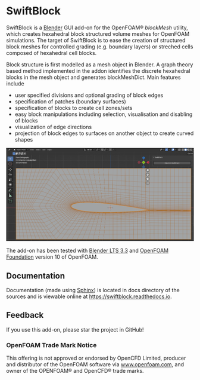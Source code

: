 # SwiftBlock

SwiftBlock is a [Blender](https://www.blender.org/) GUI add-on for
the OpenFOAM® *blockMesh* utility, which creates hexahedral block
structured volume meshes for OpenFOAM simulations.
The target of SwiftBlock is to ease the creation of structured
block meshes for controlled grading (e.g. boundary layers) or streched
cells composed of hexahedral cell blocks.

Block structure is first modelled as a mesh object in Blender. A graph
theory based method implemented in the addon identifies the discrete
hexahedral blocks in the mesh object and generates blockMeshDict. Main
features include

* user specified divisions and optional grading of block edges
* specification of patches (boundary surfaces)
* specification of blocks to create cell zones/sets
* easy block manipulations including selection, visualisation and disabling of blocks
* visualization of edge directions
* projection of block edges to surfaces on another object to
  create curved shapes

<p align="center">
<img src="docs/images/naca_airfoil_mesh_preview.png">
</p>

The add-on has been tested with
[Blender LTS 3.3](https://www.blender.org/) and
[OpenFOAM Foundation](https://openfoam.org/) version 10 of OpenFOAM.

## Documentation

Documentation (made using [Sphinx](https://www.sphinx-doc.org/en/master/))
is located in docs directory of the sources and is viewable online at
https://swiftblock.readthedocs.io.

## Feedback

If you use this add-on, please star the project in GitHub!

### OpenFOAM Trade Mark Notice

This offering is not approved or endorsed by OpenCFD Limited, producer
and distributor of the OpenFOAM software via www.openfoam.com, and
owner of the OPENFOAM® and OpenCFD® trade marks.
